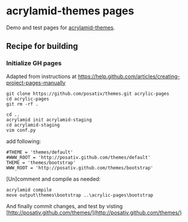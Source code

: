 # acrylamid-themes pages


Demo and test pages for [acrylamid-themes](https://github.com/posativ/themes).

## Recipe for building

### Initialize GH pages
Adapted from instructions at https://help.github.com/articles/creating-project-pages-manually

	git clone https://github.com/posativ/themes.git acrylic-pages
	cd acrylic-pages
	git rm -rf .

	cd ..
	acrylamid init acrylamid-staging
	cd acrylamid-staging
	vim conf.py

add following:

	#THEME = 'themes/default'
	#WWW_ROOT = 'http://posativ.github.com/themes/default'
	THEME = 'themes/bootstrap'
	WWW_ROOT = 'http://posativ.github.com/themes/bootstrap'

[Un]comment and compile as needed:

	acrylamid compile
	move output\themes\bootstrap ..\acrylic-pages\bootstrap

And finally commit changes, 
and test by visting [http://posativ.github.com/themes/](http://posativ.github.com/themes/)
